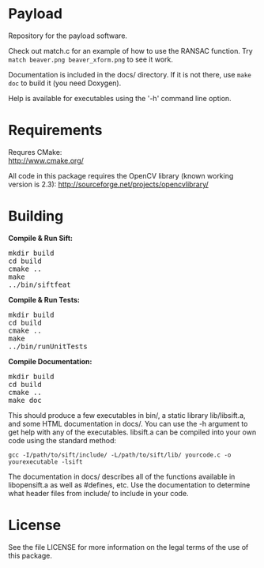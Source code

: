 Payload
=======

Repository for the payload software.

Check out match.c for an example of how to use the RANSAC function.  Try 
`match beaver.png beaver_xform.png` to see it work.

Documentation is included in the docs/ directory.  If it is not there, 
use `make doc` to build it (you need Doxygen).

Help is available for executables using the '-h' command line option.


Requirements
============

Requres CMake:<BR>
http://www.cmake.org/

All code in this package requires the OpenCV library (known working 
version is 2.3):
http://sourceforge.net/projects/opencvlibrary/

Building
========

<b>Compile & Run Sift:</b>
<pre>
mkdir build
cd build
cmake ..
make
../bin/siftfeat
</pre>

<b>Compile & Run Tests:</b>
<pre>
mkdir build
cd build
cmake ..
make
../bin/runUnitTests
</pre>

<b>Compile Documentation:</b>
<pre>
mkdir build
cd build
cmake ..
make doc
</pre>

This should produce a few executables in bin/, a static library 
lib/libsift.a, and some HTML documentation in docs/.  You can use the -h 
argument to get help with any of the executables.  libsift.a can be 
compiled into your own code using the standard method:

	gcc -I/path/to/sift/include/ -L/path/to/sift/lib/ yourcode.c -o yourexecutable -lsift

The documentation in docs/ describes all of the functions available in 
libopensift.a as well as #defines, etc.  Use the documentation to determine 
what header files from include/ to include in your code.

License
=======

See the file LICENSE for more information on the legal terms of the use 
of this package.

